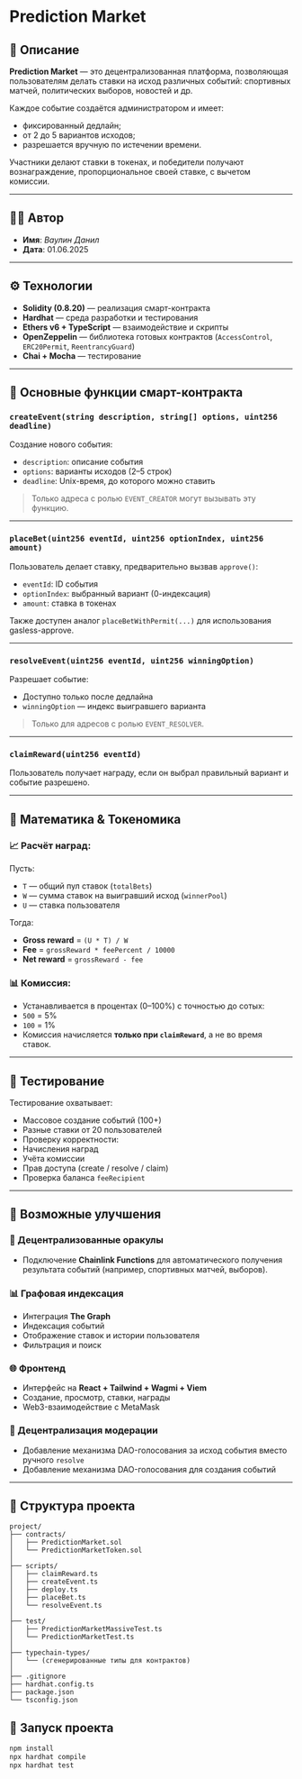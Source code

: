 # Prediction Market

## 📜 Описание

**Prediction Market** — это децентрализованная платформа, позволяющая пользователям делать ставки на исход различных событий: спортивных матчей, политических выборов, новостей и др.

Каждое событие создаётся администратором и имеет:
- фиксированный дедлайн;
- от 2 до 5 вариантов исходов;
- разрешается вручную по истечении времени.

Участники делают ставки в токенах, и победители получают вознаграждение, пропорциональное своей ставке, с вычетом комиссии.

---

## 👨‍🎓 Автор

- **Имя**: *Ваулин Данил*
- **Дата**: 01.06.2025

---

## ⚙️ Технологии

- **Solidity (0.8.20)** — реализация смарт-контракта
- **Hardhat** — среда разработки и тестирования
- **Ethers v6 + TypeScript** — взаимодействие и скрипты
- **OpenZeppelin** — библиотека готовых контрактов (`AccessControl`, `ERC20Permit`, `ReentrancyGuard`)
- **Chai + Mocha** — тестирование

---

## 🧩 Основные функции смарт-контракта

### `createEvent(string description, string[] options, uint256 deadline)`
Создание нового события:

- `description`: описание события
- `options`: варианты исходов (2–5 строк)
- `deadline`: Unix-время, до которого можно ставить

> Только адреса с ролью `EVENT_CREATOR` могут вызывать эту функцию.

---

### `placeBet(uint256 eventId, uint256 optionIndex, uint256 amount)`
Пользователь делает ставку, предварительно вызвав `approve()`:

- `eventId`: ID события
- `optionIndex`: выбранный вариант (0-индексация)
- `amount`: ставка в токенах

Также доступен аналог `placeBetWithPermit(...)` для использования gasless-approve.

---

### `resolveEvent(uint256 eventId, uint256 winningOption)`
Разрешает событие:

- Доступно только после дедлайна
- `winningOption` — индекс выигравшего варианта

> Только для адресов с ролью `EVENT_RESOLVER`.

---

### `claimReward(uint256 eventId)`
Пользователь получает награду, если он выбрал правильный вариант и событие разрешено.

---

## 🧮 Математика & Токеномика

### 📈 Расчёт наград:

Пусть:
- `T` — общий пул ставок (`totalBets`)
- `W` — сумма ставок на выигравший исход (`winnerPool`)
- `U` — ставка пользователя

Тогда:
- **Gross reward** = `(U * T) / W`
- **Fee** = `grossReward * feePercent / 10000`
- **Net reward** = `grossReward - fee`

### 📊 Комиссия:
- Устанавливается в процентах (0–100%) с точностью до сотых:
- `500` = 5%
- `100` = 1%
- Комиссия начисляется **только при `claimReward`**, а не во время ставок.

---

## 🧪 Тестирование

Тестирование охватывает:
- Массовое создание событий (100+)
- Разные ставки от 20 пользователей
- Проверку корректности:
- Начисления наград
- Учёта комиссии
- Прав доступа (create / resolve / claim)
- Проверка баланса `feeRecipient`

---

## 🚀 Возможные улучшения

### 🧠 Децентрализованные оракулы
- Подключение **Chainlink Functions** для автоматического получения результата событий (например, спортивных матчей, выборов).

### 📊 Графовая индексация
- Интеграция **The Graph**
- Индексация событий
- Отображение ставок и истории пользователя
- Фильтрация и поиск

### 🌐 Фронтенд
- Интерфейс на **React + Tailwind + Wagmi + Viem**
- Создание, просмотр, ставки, награды
- Web3-взаимодействие с MetaMask

### 🧩 Децентрализация модерации
- Добавление механизма DAO-голосования за исход события вместо ручного `resolve`
- Добавление механизма DAO-голосования для создания событий

---

## 📂 Структура проекта

```
project/
├── contracts/
│   ├── PredictionMarket.sol
│   └── PredictionMarketToken.sol
│
├── scripts/
│   ├── claimReward.ts
│   ├── createEvent.ts
│   ├── deploy.ts
│   ├── placeBet.ts
│   └── resolveEvent.ts
│
├── test/
│   ├── PredictionMarketMassiveTest.ts
│   └── PredictionMarketTest.ts
│
├── typechain-types/
│   └── (сгенерированные типы для контрактов)
│
├── .gitignore
├── hardhat.config.ts
├── package.json
└── tsconfig.json

```

## 🏁 Запуск проекта

```bash
npm install
npx hardhat compile
npx hardhat test
```
